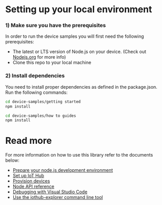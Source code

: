 # Setting up your local environment

### **1) Make sure you have the prerequisites**

In order to run the device samples you will first need the following prerequisites:

- The latest or LTS version of Node.js on your device. (Check out [Nodejs.org](https://nodejs.org/en/) for more info)
- Clone this repo to your local machine

### **2) Install dependencies**

You need to install proper dependencies as defined in the package.json. Run the following commands:

```bash
cd device-samples/getting started
npm install
```

```bash
cd device-samples/how to guides
npm install
```

# Read more

For more information on how to use this library refer to the documents below:

- [Prepare your node.js development environment][node-devbox-setup]
- [Set up IoT Hub][lnk-setup-iot-hub]
- [Provision devices][lnk-manage-iot-hub]
- [Node API reference][node-api-reference]
- [Debugging with Visual Studio Code][debug-with-vscode]
- [Use the iothub-explorer command line tool][iothub-explorer]

[lnk-setup-iot-hub]: https://aka.ms/howtocreateazureiothub
[lnk-manage-iot-hub]: https://aka.ms/manageiothub
[remote-monitoring-pcs]: https://docs.microsoft.com/en-us/azure/iot-suite/iot-suite-remote-monitoring-sample-walkthrough
[node-api-reference]: https://docs.microsoft.com/en-us/javascript/api/azure-iot-device/
[iothub-explorer]: https://github.com/azure/iothub-explorer
[debug-with-vscode]: ../../doc/node-debug-vscode.md
[node-devbox-setup]: ../../doc/node-devbox-setup.md
[dm-patterns]: ../../doc/dmpatterns.md
